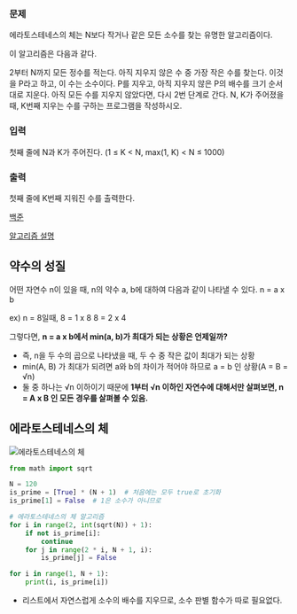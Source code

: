 ### 문제
에라토스테네스의 체는 N보다 작거나 같은 모든 소수를 찾는 유명한 알고리즘이다.

이 알고리즘은 다음과 같다.

2부터 N까지 모든 정수를 적는다.
아직 지우지 않은 수 중 가장 작은 수를 찾는다. 이것을 P라고 하고, 이 수는 소수이다.
P를 지우고, 아직 지우지 않은 P의 배수를 크기 순서대로 지운다.
아직 모든 수를 지우지 않았다면, 다시 2번 단계로 간다.
N, K가 주어졌을 때, K번째 지우는 수를 구하는 프로그램을 작성하시오.

### 입력
첫째 줄에 N과 K가 주어진다. (1 ≤ K < N, max(1, K) < N ≤ 1000)

### 출력
첫째 줄에 K번째 지워진 수를 출력한다.

[백준](https://www.acmicpc.net/problem/2960)

[알고리즘 설명](https://gliver.tistory.com/8)

## 약수의 성질
어떤 자연수 n이 있을 때, n의 약수 a, b에 대하여 다음과 같이 나타낼 수 있다.
n = a x b

ex) n = 8일때, 
8 = 1 x 8
8 = 2 x 4 

그렇다면, **n = a x b에서 min(a, b)가 최대가 되는 상황은 언제일까?**
- 즉, n을 두 수의 곱으로 나타냈을 때, 두 수 중 작은 값이 최대가 되는 상황
- min(A, B) 가 최대가 되려면 a와 b의 차이가 적어야 하므로 a = b 인 상황(A = B = √n)
- 둘 중 하나는 √n 이하이기 때문에 **1부터 √n 이하인 자연수에 대해서만 살펴보면,
n = A x B 인 모든 경우를 살펴볼 수 있음.**

## 에라토스테네스의 체

![에라토스테네스의 체](https://blog.kakaocdn.net/dn/bvr8Od/btrpYmL29cZ/Z9F3Lf8b6cZuTBwsb6RFY0/img.gif)

```python
from math import sqrt

N = 120
is_prime = [True] * (N + 1)  # 처음에는 모두 true로 초기화
is_prime[1] = False  # 1은 소수가 아니므로

# 에라토스테네스의 체 알고리즘
for i in range(2, int(sqrt(N)) + 1):
    if not is_prime[i]: 
    	continue
    for j in range(2 * i, N + 1, i):
        is_prime[j] = False

for i in range(1, N + 1):
    print(i, is_prime[i])
```
- 리스트에서 자연스럽게 소수의 배수를 지우므로, 소수 판별 함수가 따로 필요없다.
